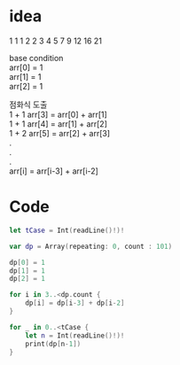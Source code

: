# idea
1 1 1 2 2 3 4 5 7 9 12 16 21

base condition  
arr[0] = 1  
arr[1] = 1  
arr[2] = 1  
  
점화식 도출  
1 + 1  arr[3] = arr[0] + arr[1]  
1 + 1  arr[4] = arr[1] + arr[2]  
1 + 2 arr[5] = arr[2] + arr[3]  
.  
.  
.  
arr[i] = arr[i-3] + arr[i-2]  

# Code
```swift
let tCase = Int(readLine()!)!

var dp = Array(repeating: 0, count : 101)

dp[0] = 1
dp[1] = 1
dp[2] = 1

for i in 3..<dp.count {
    dp[i] = dp[i-3] + dp[i-2]
}

for _ in 0..<tCase {
    let n = Int(readLine()!)!
    print(dp[n-1])
}
```
